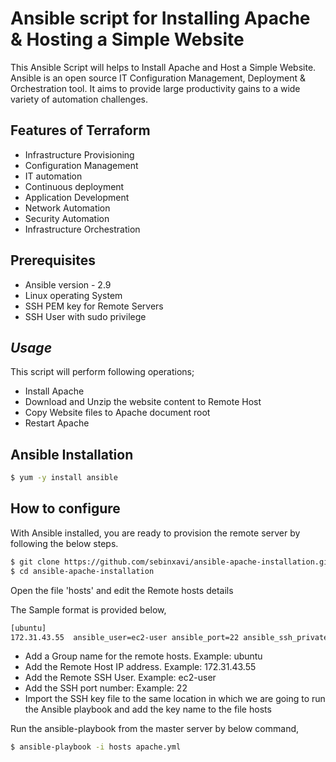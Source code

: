 # Ansible script for Installing Apache & Hosting a Simple Website

This Ansible Script will helps to Install Apache and Host a Simple Website. Ansible is an open source IT Configuration Management, Deployment & Orchestration tool. It aims to provide large productivity gains to a wide variety of automation challenges.

## Features of Terraform

- Infrastructure Provisioning
- Configuration Management
- IT automation
- Continuous deployment
- Application Development
- Network Automation
- Security Automation
- Infrastructure Orchestration 

## Prerequisites
- Ansible version - 2.9
- Linux operating System
- SSH PEM key for Remote Servers
- SSH User with sudo privilege

## _Usage_

This script will perform following operations;

- Install Apache
- Download and Unzip the website content to Remote Host
- Copy Website files to Apache document root
- Restart Apache

## Ansible Installation

```sh
$ yum -y install ansible
```

## How to configure

With Ansible installed, you are ready to provision the remote server by following the below steps.

```sh
$ git clone https://github.com/sebinxavi/ansible-apache-installation.git
$ cd ansible-apache-installation
```

Open the file 'hosts' and edit the Remote hosts details

The Sample format is provided below,

```sh
[ubuntu]
172.31.43.55  ansible_user=ec2-user ansible_port=22 ansible_ssh_private_key_file="ubuntu.pem"
```

- Add a Group name for the remote hosts. Example: ubuntu
- Add the Remote Host IP address. Example: 172.31.43.55
- Add the Remote SSH User. Example: ec2-user
- Add the SSH port number: Example: 22
- Import the SSH key file to the same location in which we are going to run the Ansible playbook and add the key name to the file hosts

Run the ansible-playbook from the master server by below command,

```sh
$ ansible-playbook -i hosts apache.yml
```
